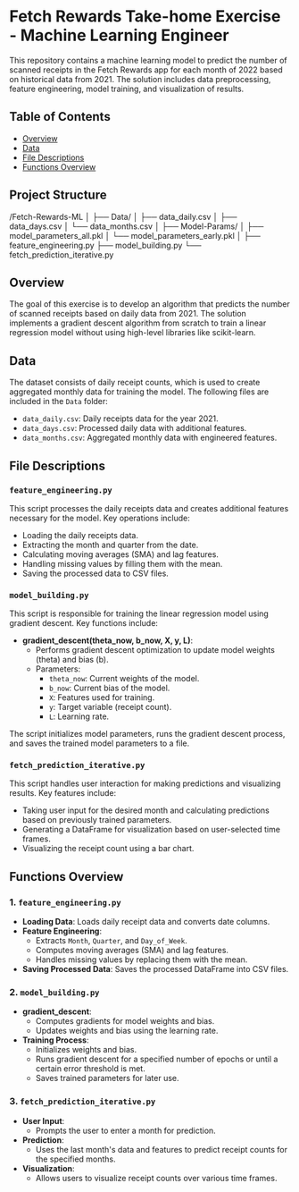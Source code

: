 # Fetch Rewards Take-home Exercise - Machine Learning Engineer

This repository contains a machine learning model to predict the number of scanned receipts in the Fetch Rewards app for each month of 2022 based on historical data from 2021. The solution includes data preprocessing, feature engineering, model training, and visualization of results.

## Table of Contents

- [Overview](#overview)
- [Data](#data)
- [File Descriptions](#file-descriptions)
- [Functions Overview](#functions-overview)

## Project Structure

/Fetch-Rewards-ML
│
├── Data/
│   ├── data_daily.csv
│   ├── data_days.csv
│   └── data_months.csv
│
├── Model-Params/
│   ├── model_parameters_all.pkl
│   └── model_parameters_early.pkl
│
├── feature_engineering.py
├── model_building.py
└── fetch_prediction_iterative.py


## Overview

The goal of this exercise is to develop an algorithm that predicts the number of scanned receipts based on daily data from 2021. The solution implements a gradient descent algorithm from scratch to train a linear regression model without using high-level libraries like scikit-learn. 

## Data

The dataset consists of daily receipt counts, which is used to create aggregated monthly data for training the model. The following files are included in the `Data` folder:

- `data_daily.csv`: Daily receipts data for the year 2021.
- `data_days.csv`: Processed daily data with additional features.
- `data_months.csv`: Aggregated monthly data with engineered features.

## File Descriptions

### `feature_engineering.py`

This script processes the daily receipts data and creates additional features necessary for the model. Key operations include:

- Loading the daily receipts data.
- Extracting the month and quarter from the date.
- Calculating moving averages (SMA) and lag features.
- Handling missing values by filling them with the mean.
- Saving the processed data to CSV files.

### `model_building.py`

This script is responsible for training the linear regression model using gradient descent. Key functions include:

- **gradient_descent(theta_now, b_now, X, y, L)**: 
  - Performs gradient descent optimization to update model weights (theta) and bias (b).
  - Parameters:
    - `theta_now`: Current weights of the model.
    - `b_now`: Current bias of the model.
    - `X`: Features used for training.
    - `y`: Target variable (receipt count).
    - `L`: Learning rate.

The script initializes model parameters, runs the gradient descent process, and saves the trained model parameters to a file.

### `fetch_prediction_iterative.py`

This script handles user interaction for making predictions and visualizing results. Key features include:

- Taking user input for the desired month and calculating predictions based on previously trained parameters.
- Generating a DataFrame for visualization based on user-selected time frames.
- Visualizing the receipt count using a bar chart.

## Functions Overview

### 1. `feature_engineering.py`

- **Loading Data**: Loads daily receipt data and converts date columns.
- **Feature Engineering**:
  - Extracts `Month`, `Quarter`, and `Day_of_Week`.
  - Computes moving averages (SMA) and lag features.
  - Handles missing values by replacing them with the mean.
- **Saving Processed Data**: Saves the processed DataFrame into CSV files.

### 2. `model_building.py`

- **gradient_descent**:
  - Computes gradients for model weights and bias.
  - Updates weights and bias using the learning rate.
- **Training Process**: 
  - Initializes weights and bias.
  - Runs gradient descent for a specified number of epochs or until a certain error threshold is met.
  - Saves trained parameters for later use.

### 3. `fetch_prediction_iterative.py`

- **User Input**: 
  - Prompts the user to enter a month for prediction.
- **Prediction**: 
  - Uses the last month's data and features to predict receipt counts for the specified months.
- **Visualization**: 
  - Allows users to visualize receipt counts over various time frames.

